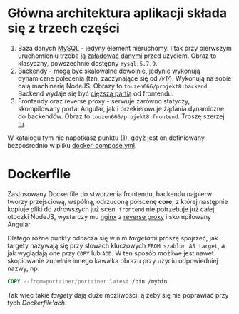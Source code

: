# Główna architektura aplikacji składa się z trzech części

1. Baza danych [MySQL](https://www.mysql.com/) - jedyny element nieruchomy. I tak przy pierwszym uruchomieniu trzeba 
ją [załadować danymi](/docs/outsourcing_pl.sql) przed użyciem. Obraz to klasyczny, powszechnie dostępny `mysql:5.7.9`.
2. [Backendy](backend/README.md) - mogą być skalowalne dowolnie, jedynie wykonują dynamiczne polecenia (tzn. zaczynające się od _/v1/_). Wykonują na
sobie całą machinerię NodeJS. Obrazy to `touzen666/projekt8:backend`. Backend wydaje się być [cięższą partią](https://hub.docker.com/r/touzen666/projekt8/tags)
od frontendu.
3. Frontendy oraz reverse proxy - serwuje zarówno statyczy, skompilowany portal Angular, jak i przekierowuje żądania
dynamiczne do backendów. Obraz to `touzen666/projekt8:frontend`. Troszę szerzej [tu](frontend/README.md).

W katalogu tym nie napotkasz punktu (1), gdyż jest on definiowany bezpośrednio w pliku [docker-compose.yml](/docker-compose.yml).

# Dockerfile
Zastosowany Dockerfile do stworzenia frontendu, backendu najpierw tworzy przejściową, wspólną, odrzuconą półscenę **core**,
z której następnie kopiuje pliki do zdrowszych już scen. `frontend` nie potrzebuje już całej otoczki NodeJS, wystarczy
mu [nginx](https://www.nginx.com/) z [reverse proxy](https://blogs.technet.microsoft.com/plitpro/2013/05/14/reverse-proxy-w-iis/) i 
skompilowany Angular
 
Dlatego różne punkty odnacza się w nim _targetami_ proszę spojrzeć, jak targety nazywają się przy słowach kluczowych `FROM szablon AS target`,
a jak wyglądają one przy `COPY` lub `ADD`. W ten sposób możliwe jest nawet skopiowanie zupełnie innego kawałka obrazu przy użyciu odpowiedniej nazwy,
np. 
 
```dockerfile
COPY --from=portainer/portainer:latest /bin /mybin
````
 
Tak więc takie _targety_ dają duże możliwości, ą żeby się nie poprawiać przy tych _Dockerfile'ach_.
